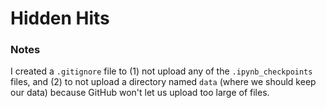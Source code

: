 # Hidden Hits

### Notes

I created a `.gitignore` file to (1) not upload any of the `.ipynb_checkpoints` files,
and (2) to not upload a directory named `data` (where we should keep our data)
because GitHub won't let us upload too large of files.
